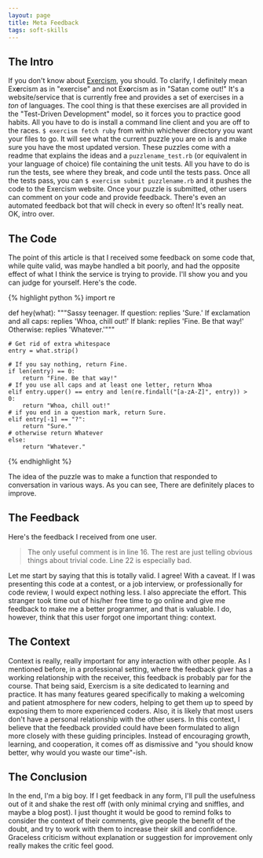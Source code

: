 ```yaml
---
layout: page
title: Meta Feedback
tags: soft-skills
---
```


## The Intro

If you don't know about [Exercism](https://exercism.io), you should.  To clarify, I definitely mean Ex**e**rcism as in "exercise" and not Ex**o**rcism as in "Satan come out!"  It's a website/service that is currently free and provides a set of exercises in a *ton* of languages.  The cool thing is that these exercises are all provided in the "Test-Driven Development" model, so it forces you to practice good habits.  All you have to do is install a command line client and you are off to the races.  `$ exercism fetch ruby` from within whichever directory you want your files to go.  It will see what the current puzzle you are on is and make sure you have the most updated version.  These puzzles come with a readme that explains the ideas and a `puzzlename_test.rb` (or equivalent in your language of choice) file containing the unit tests.  All you have to do is run the tests, see where they break, and code until the tests pass.  Once all the tests pass, you can `$ exercism submit puzzlename.rb` and it pushes the code to the Exercism website.  Once your puzzle is submitted, other users can comment on your code and provide feedback.  There's even an automated feedback bot that will check in every so often!  It's really neat.  OK, intro over.

## The Code

The point of this article is that I received some feedback on some code that, while quite valid, was maybe handled a bit poorly, and had the opposite effect of what I think the service is trying to provide.  I'll show you and you can judge for yourself.  Here's the code.

{% highlight python %}
import re

def hey(what):
	"""Sassy teenager.  If question: replies 'Sure.'
						If exclamation and all caps: replies 'Whoa, chill out!'
						If blank: replies 'Fine. Be that way!'
						Otherwise: replies 'Whatever.'"""

	# Get rid of extra whitespace
	entry = what.strip()

	# If you say nothing, return Fine.
	if len(entry) == 0:
		return "Fine. Be that way!"
	# If you use all caps and at least one letter, return Whoa
	elif entry.upper() == entry and len(re.findall("[a-zA-Z]", entry)) > 0:
		return "Whoa, chill out!"
	# if you end in a question mark, return Sure.
	elif entry[-1] == "?":
		return "Sure."
	# otherwise return Whatever
	else:
		return "Whatever."
{% endhighlight %}

The idea of the puzzle was to make a function that responded to conversation in various ways.  As you can see, There are definitely places to improve.

## The Feedback

Here's the feedback I received from one user.

> The only useful comment is in line 16. The rest are just telling obvious things about trivial code. Line 22 is especially bad.

Let me start by saying that this is totally valid.  I agree!  With a caveat.  If I was presenting this code at a contest, or a job interview, or professionally for code review, I would expect nothing less.  I also appreciate the effort.  This stranger took time out of his/her free time to go online and give me feedback to make me a better programmer, and that is valuable.  I do, however, think that this user forgot one important thing: context.

## The Context

Context is really, really important for any interaction with other people.  As I mentioned before, in a professional setting, where the feedback giver has a working relationship with the receiver, this feedback is probably par for the course.  That being said, Exercism is a site dedicated to learning and practice.  It has many features geared specifically to making a welcoming and patient atmosphere for new coders, helping to get them up to speed by exposing them to more experienced coders.  Also, it is likely that most users don't have a personal relationship with the other users.  In this context, I believe that the feedback provided could have been formulated to align more closely with these guiding principles.  Instead of encouraging growth, learning, and cooperation, it comes off as dismissive and "you should know better, why would you waste our time"-ish.

## The Conclusion

In the end, I'm a big boy.  If I get feedback in any form, I'll pull the usefulness out of it and shake the rest off (with only minimal crying and sniffles, and maybe a blog post).  I just thought it would be good to remind folks to consider the context of their comments, give people the benefit of the doubt, and try to work with them to increase their skill and confidence.  Graceless criticism without explanation or suggestion for improvement only really makes the critic feel good.